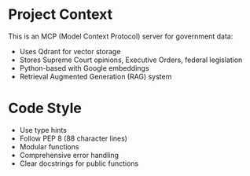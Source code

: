 # Project Context
This is an MCP (Model Context Protocol) server for government data:
- Uses Qdrant for vector storage
- Stores Supreme Court opinions, Executive Orders, federal legislation
- Python-based with Google embeddings
- Retrieval Augmented Generation (RAG) system

# Code Style
- Use type hints
- Follow PEP 8 (88 character lines)
- Modular functions
- Comprehensive error handling
- Clear docstrings for public functions